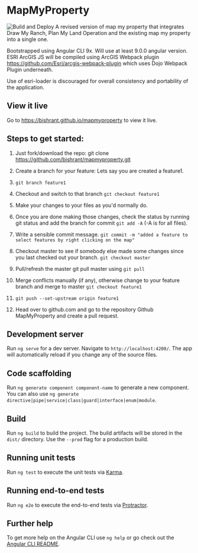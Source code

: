 # MapMyProperty
![Build and Deploy](https://github.com/bishrant/MapMyProperty/workflows/Build%20and%20Deploy/badge.svg)
A revised version of map my property that integrates Draw My Ranch, Plan My Land Operation and the existing map my property into a single one.

Bootstrapped using Angular CLI 9x. Will use at least 9.0.0 angular version.
ESRI ArcGIS JS will be compiled using ArcGIS Webpack plugin https://github.com/Esri/arcgis-webpack-plugin which uses Dojo Webpack Plugin underneath.

Use of esri-loader is discouraged for overall consistency and portability of the application.

## View it live
Go to https://bishrant.github.io/mapmyproperty to view it live.

## Steps to get started:

1. Just fork/download the repo: git clone https://github.com/bishrant/mapmyproperty.git

2. Create a branch for your feature: Lets say you are created a feature1.

3. `git branch feature1`

4. Checkout and switch to that branch `git checkout feature1`

5. Make your changes to your files as you'd normally do.

6. Once you are done making those changes, check the status by running git status and add the branch for commit `git add -A` (-A is for all files).

7. Write a sensible commit message. `git commit -m "added a feature to select features by right clicking on the map"`

8. Checkout master to see if somebody else made some changes since you last checked out your branch. `git checkout master`

9. Pull/refresh the master git pull master using `git pull`

10. Merge conflicts manually (if any), otherwise change to your feature branch and merge to master
`git checkout feature1`

11. `git push --set-upstream origin feature1`

12. Head over to github.com and go to the repository Github MapMyProperty and create a pull request.



## Development server

Run `ng serve` for a dev server. Navigate to `http://localhost:4200/`. The app will automatically reload if you change any of the source files.

## Code scaffolding

Run `ng generate component component-name` to generate a new component. You can also use `ng generate directive|pipe|service|class|guard|interface|enum|module`.

## Build

Run `ng build` to build the project. The build artifacts will be stored in the `dist/` directory. Use the `--prod` flag for a production build.

## Running unit tests

Run `ng test` to execute the unit tests via [Karma](https://karma-runner.github.io).

## Running end-to-end tests

Run `ng e2e` to execute the end-to-end tests via [Protractor](http://www.protractortest.org/).

## Further help

To get more help on the Angular CLI use `ng help` or go check out the [Angular CLI README](https://github.com/angular/angular-cli/blob/master/README.md).

